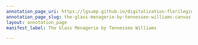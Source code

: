 ```yaml
---
annotation_page_uri: https://lgsump.github.io/digitalization-florilegium/annotations/the-glass-menagerie-by-tennessee-williams-canvas-1-445-417582.json
annotation_page_slug: the-glass-menagerie-by-tennessee-williams-canvas-1-445-417582
layout: annotation_page
manifest_label: The Glass Menagerie by Tennessee Williams

---
```

